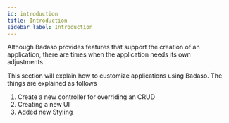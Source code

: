 ```yaml
---
id: introduction
title: Introduction
sidebar_label: Introduction
---
```


Although Badaso provides features that support the creation of an application, there are times when the application needs its own adjustments.

This section will explain how to customize applications using Badaso. The things are explained as follows
1. Create a new controller for overriding an CRUD
2. Creating a new UI
3. Added new Styling